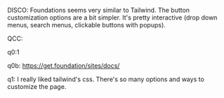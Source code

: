 <!--
Claire Song, Jessica Yu
Everything Bagel
SoftDev
K22 -- Trying out other on-ramps
2024-11-19
Time Spent:
-->

DISCO:
Foundations seems very similar to Tailwind. The button customization options are a bit simpler. It's pretty interactive (drop down menus, search menus, clickable buttons with popups).

QCC:

q0:1

q0b:
https://get.foundation/sites/docs/

q1:
I really liked tailwind's css. There's so many options and ways to customize the page.
